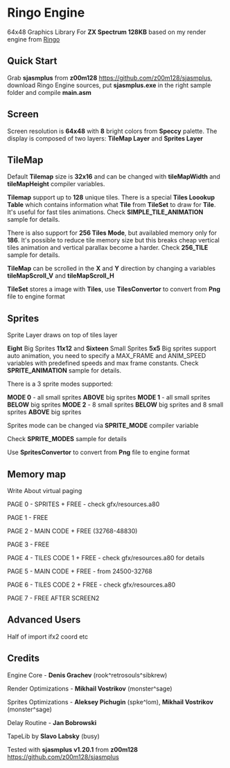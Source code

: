 # Ringo Engine
64x48 Graphics Library For **ZX Spectrum 128KB** based on my render engine from [Ringo](https://zxonline.net/game/ringo)

## Quick Start

Grab **sjasmplus** from **z00m128** https://github.com/z00m128/sjasmplus, download Ringo Engine sources, put **sjasmplus.exe** in the right sample folder and compile **main.asm**

## Screen

Screen resolution is **64x48** with **8** bright colors from **Speccy** palette. The display is composed of two layers: **TileMap Layer** and **Sprites Layer**

## TileMap

Default **Tilemap** size is **32x16** and can be changed with **tileMapWidth** and **tileMapHeight** compiler variables.

**Tilemap** support up to **128** unique tiles. There is a special **Tiles Loookup Table** which contains information what **Tile** from **TileSet** to draw for **Tile**. It's useful for fast tiles animations. Check **SIMPLE_TILE_ANIMATION** sample for details.

There is also support for **256 Tiles Mode**, but availabled memory only for **186**. It's possible to reduce tile memory size but this breaks cheap vertical tiles animation and vertical parallax become a harder. Check **256_TILE** sample for details.

**TileMap** can be scrolled in the **X** and **Y** direction by changing a variables **tileMapScroll_V** and **tileMapScroll_H**

**TileSet** stores a image with **Tiles**, use **TilesConvertor** to convert from **Png** file to engine format

## Sprites

Sprite Layer draws on top of tiles layer

**Eight** Big Sprites **11x12** and **Sixteen** Small Sprites **5x5**
Big sprites support auto animation, you need to specify a MAX_FRAME and ANIM_SPEED variables with predefined speeds and max frame constants. Check **SPRITE_ANIMATION** sample for details.

There is a 3 sprite modes supported:

**MODE 0** - all small sprites **ABOVE** big sprites
**MODE 1** - all small sprites **BELOW** big sprites
**MODE 2** - 8 small sprites **BELOW** big sprites and 8 small sprites **ABOVE** big sprites

Sprites mode can be changed via **SPRITE_MODE** compiler variable

Check **SPRITE_MODES** sample for details

Use **SpritesConvertor** to convert from **Png** file to engine format


## Memory map

Write About virtual paging

PAGE 0 - SPRITES + FREE - check gfx/resources.a80

PAGE 1 - FREE

PAGE 2 - MAIN CODE + FREE (32768-48830)

PAGE 3 - FREE

PAGE 4 - TILES CODE 1 + FREE - check gfx/resources.a80 for details

PAGE 5 - MAIN CODE + FREE	- from 24500-32768

PAGE 6 - TILES CODE 2 + FREE - check gfx/resources.a80

PAGE 7 - FREE AFTER SCREEN2

## Advanced Users

Half of import ifx2 coord etc

## Credits

Engine Core - **Denis Grachev** (rook^retrosouls^sibkrew)

Render Optimizations - **Mikhail Vostrikov** (monster^sage)

Sprites Optimizations - **Aleksey Pichugin** (spke^lom), **Mikhail Vostrikov** (monster^sage)

Delay Routine - **Jan Bobrowski**

TapeLib by **Slavo Labsky** (busy)

Tested with **sjasmplus v1.20.1** from **z00m128** https://github.com/z00m128/sjasmplus



